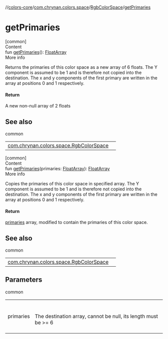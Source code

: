 //[colors-core](../../../index.md)/[com.chrynan.colors.space](../index.md)/[RgbColorSpace](index.md)/[getPrimaries](get-primaries.md)



# getPrimaries  
[common]  
Content  
fun [getPrimaries](get-primaries.md)(): [FloatArray](https://kotlinlang.org/api/latest/jvm/stdlib/kotlin/-float-array/index.html)  
More info  


Returns the primaries of this color space as a new array of 6 floats. The Y component is assumed to be 1 and is therefore not copied into the destination. The x and y components of the first primary are written in the array at positions 0 and 1 respectively.



#### Return  


A new non-null array of 2 floats



## See also  
  
common  
  
| | |
|---|---|
| <a name="com.chrynan.colors.space/RgbColorSpace/getPrimaries/#/PointingToDeclaration/"></a>[com.chrynan.colors.space.RgbColorSpace](white-point.md)| <a name="com.chrynan.colors.space/RgbColorSpace/getPrimaries/#/PointingToDeclaration/"></a>|
  
  


[common]  
Content  
fun [getPrimaries](get-primaries.md)(primaries: [FloatArray](https://kotlinlang.org/api/latest/jvm/stdlib/kotlin/-float-array/index.html)): [FloatArray](https://kotlinlang.org/api/latest/jvm/stdlib/kotlin/-float-array/index.html)  
More info  


Copies the primaries of this color space in specified array. The Y component is assumed to be 1 and is therefore not copied into the destination. The x and y components of the first primary are written in the array at positions 0 and 1 respectively.



#### Return  


[primaries](get-primaries.md) array, modified to contain the primaries of this color space.



## See also  
  
common  
  
| | |
|---|---|
| <a name="com.chrynan.colors.space/RgbColorSpace/getPrimaries/#kotlin.FloatArray/PointingToDeclaration/"></a>[com.chrynan.colors.space.RgbColorSpace](get-primaries.md)| <a name="com.chrynan.colors.space/RgbColorSpace/getPrimaries/#kotlin.FloatArray/PointingToDeclaration/"></a>|
  


## Parameters  
  
common  
  
| | |
|---|---|
| <a name="com.chrynan.colors.space/RgbColorSpace/getPrimaries/#kotlin.FloatArray/PointingToDeclaration/"></a>primaries| <a name="com.chrynan.colors.space/RgbColorSpace/getPrimaries/#kotlin.FloatArray/PointingToDeclaration/"></a><br><br>The destination array, cannot be null, its length must be >= 6<br><br>|
  
  



